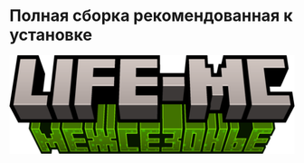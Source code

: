 # Полная сборка рекомендованная к установке

<img src="/assets/межсезонье.png" align="right" width="1920px" alt="LIFEMC">
